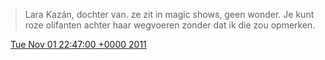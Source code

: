 > Lara Kazán, dochter van\. ze zit in magic shows, geen wonder\. Je kunt roze olifanten achter haar wegvoeren zonder dat ik die zou opmerken\.

<img src="../../media/tweet.ico" width="12" /> [Tue Nov 01 22:47:00 +0000 2011](https://twitter.com/DromerDenker/status/131502525802221570)